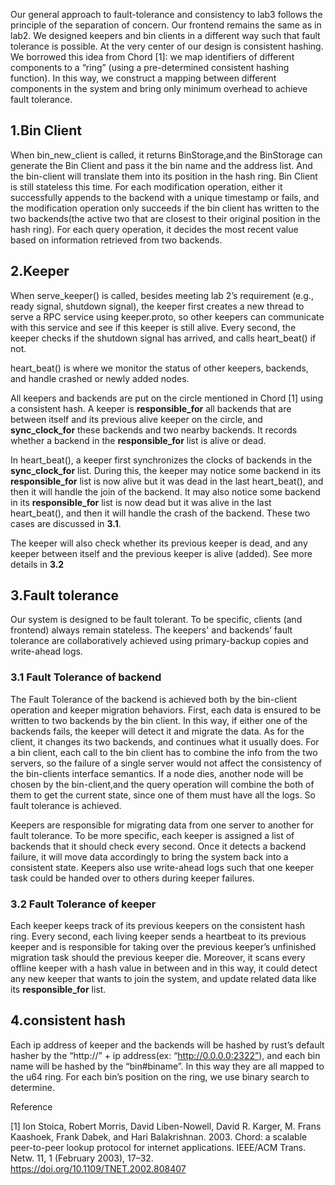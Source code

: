 Our general approach to fault-tolerance and consistency to lab3 follows the principle of the separation of concern. Our frontend remains the same as in lab2. We designed keepers and bin clients in a different way such that fault tolerance is possible. At the very center of our design is consistent hashing. We borrowed this idea from Chord [1]: we map identifiers of different components to a “ring” (using a pre-determined consistent hashing function). In this way, we construct a mapping between different components in the system and bring only minimum overhead to achieve fault tolerance.

## 1.Bin Client

When bin_new_client is called, it returns BinStorage,and the BinStorage can generate the Bin Client and pass it the bin name and the address list. And the bin-client will translate them into its position in the hash ring. Bin Client is still stateless this time. For each modification operation, either it successfully appends to the backend with a unique timestamp or fails, and the modification operation only succeeds if the bin client has written to the two backends(the active two that are closest to their original position in the hash ring). For each query operation, it decides the most recent value based on information retrieved from two backends.

## 2.Keeper

When serve_keeper() is called, besides meeting lab 2’s requirement (e.g., ready signal, shutdown signal), the keeper first creates a new thread to serve a RPC service using keeper.proto, so other keepers can communicate with this service and see if this keeper is still alive. Every second, the keeper checks if the shutdown signal has arrived, and calls heart_beat() if not.

heart_beat() is where we monitor the status of other keepers, backends, and handle crashed or newly added nodes. 

All keepers and backends are put on the circle mentioned in Chord [1] using a consistent hash. A keeper is **responsible_for** all backends that are between itself and its previous alive keeper on the circle, and **sync_clock_for** these backends and two nearby backends. It records whether a backend in the **responsible_for** list is alive or dead.

In heart_beat(), a keeper first synchronizes the clocks of backends in the **sync_clock_for** list. During this, the keeper may notice some backend in its **responsible_for** list is now alive but it was dead in the last heart_beat(), and then it will handle the join of the backend. It may also notice some backend in its **responsible_for** list is now dead but it was alive in the last heart_beat(), and then it will handle the crash of the backend. These two cases are discussed in  **3.1**.

The keeper will also check whether its previous keeper is dead, and any keeper between itself and the previous keeper is alive (added). See more details in **3.2**

## 3.Fault tolerance

Our system is designed to be fault tolerant. To be specific, clients (and frontend) always remain stateless. The keepers' and backends’ fault tolerance are collaboratively achieved using primary-backup copies and write-ahead logs.

### 3.1 Fault Tolerance of backend

The Fault Tolerance of the backend is achieved both by the bin-client operation and keeper migration behaviors. First, each data is ensured to be written to two backends by the bin client. In this way, if either one of the  backends fails, the keeper will detect it and migrate the data. As for the client, it changes its two backends, and continues what it usually does. For a bin client, each call to the bin client has to combine the info from the two servers, so the failure of a single server would  not affect the consistency of the bin-clients interface semantics. If a node dies, another node will be chosen by the bin-client,and the query operation will combine the both of them to get the current state, since one of them must have all the logs. So fault tolerance is achieved. 

Keepers are responsible for migrating data from one server to another for fault tolerance. To be more specific, each keeper is assigned a list of backends that it should check every second. Once it detects a backend failure, it will move data accordingly to bring the system back into a consistent state. Keepers also use write-ahead logs such that one keeper task could be handed over to others during keeper failures.

### 3.2 Fault Tolerance of keeper

Each keeper keeps track of its previous keepers on the consistent hash ring. Every second, each living keeper sends a heartbeat to its previous keeper and is responsible for taking over the previous keeper’s unfinished migration task should the previous keeper die. Moreover, it scans every offline keeper with a hash value in between and in this way, it could detect any new keeper that wants to join the system, and update related data like its **responsible_for** list.

## 4.consistent hash
Each ip address of keeper and the backends will be hashed by rust’s default hasher by the “http://” + ip address(ex: “http://0.0.0.0:2322”), and each bin name will be hashed by the “bin#biname”. In this way they are all mapped to the u64 ring. For each bin’s position on the ring, we use binary search to determine. 

Reference

[1] ​​Ion Stoica, Robert Morris, David Liben-Nowell, David R. Karger, M. Frans Kaashoek, Frank Dabek, and Hari Balakrishnan. 2003. Chord: a scalable peer-to-peer lookup protocol for internet applications. IEEE/ACM Trans. Netw. 11, 1 (February 2003), 17–32. https://doi.org/10.1109/TNET.2002.808407
